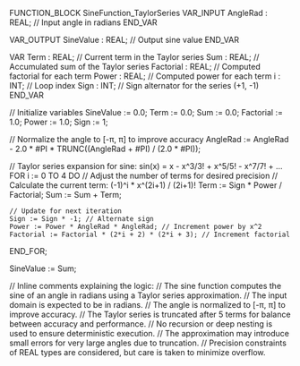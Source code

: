 FUNCTION_BLOCK SineFunction_TaylorSeries
VAR_INPUT
    AngleRad : REAL; // Input angle in radians
END_VAR

VAR_OUTPUT
    SineValue : REAL; // Output sine value
END_VAR

VAR
    Term : REAL; // Current term in the Taylor series
    Sum : REAL; // Accumulated sum of the Taylor series
    Factorial : REAL; // Computed factorial for each term
    Power : REAL; // Computed power for each term
    i : INT; // Loop index
    Sign : INT; // Sign alternator for the series (+1, -1)
END_VAR

// Initialize variables
SineValue := 0.0;
Term := 0.0;
Sum := 0.0;
Factorial := 1.0;
Power := 1.0;
Sign := 1;

// Normalize the angle to [-π, π] to improve accuracy
AngleRad := AngleRad - 2.0 * #PI * TRUNC((AngleRad + #PI) / (2.0 * #PI));

// Taylor series expansion for sine: sin(x) = x - x^3/3! + x^5/5! - x^7/7! + ...
FOR i := 0 TO 4 DO // Adjust the number of terms for desired precision
    // Calculate the current term: (-1)^i * x^(2i+1) / (2i+1)!
    Term := Sign * Power / Factorial;
    Sum := Sum + Term;
    
    // Update for next iteration
    Sign := Sign * -1; // Alternate sign
    Power := Power * AngleRad * AngleRad; // Increment power by x^2
    Factorial := Factorial * (2*i + 2) * (2*i + 3); // Increment factorial
END_FOR;

SineValue := Sum;

// Inline comments explaining the logic:
// The sine function computes the sine of an angle in radians using a Taylor series approximation.
// The input domain is expected to be in radians.
// The angle is normalized to [-π, π] to improve accuracy.
// The Taylor series is truncated after 5 terms for balance between accuracy and performance.
// No recursion or deep nesting is used to ensure deterministic execution.
// The approximation may introduce small errors for very large angles due to truncation.
// Precision constraints of REAL types are considered, but care is taken to minimize overflow.



